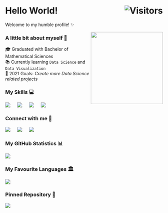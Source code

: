 # Hello World! <img align="right" alt="Visitors" src="https://visitor-badge.laobi.icu/badge?page_id=shafiqdeb.shafiqdeb"/>

Welcome to my humble profile! ✨ <br>

<img align='right' src="https://media.giphy.com/media/M9gbBd9nbDrOTu1Mqx/giphy.gif" width="230">

### A little bit about myself 👤
🎓 Graduated with Bachelor of Mathematical Sciences <br>
📚 Currently learning `Data Science` and `Data Visualization` <br>
📝 2021 Goals: *Create more Data Science related projects* <br>

### My Skills 💻

[![](https://img.shields.io/badge/Python-3776AB?style=for-the-badge&logo=python&logoColor=white)](#) &emsp;
[![](https://img.shields.io/badge/Pandas-3e5e78?style=for-the-badge&logo=pandas&logoColor=white)](#) &emsp;
[![](https://img.shields.io/badge/numpy-695170?style=for-the-badge&logo=numpy&logoColor=white)](#) &emsp;
[![](https://img.shields.io/badge/ScikitLearn-389cc7?style=for-the-badge&logo=scikit-learn&logoColor=white)](#) &emsp;

### Connect with me 👥

[![](https://img.shields.io/badge/LinkedIn-0077B5?style=for-the-badge&logo=linkedin&logoColor=white)](https://www.linkedin.com/in/shafiqdebayan/) &emsp;
[![](https://img.shields.io/badge/Kaggle-00599C?style=for-the-badge&logo=kaggle&logoColor=white)](https://www.kaggle.com/pikdeb/) &emsp;
[![](https://img.shields.io/badge/Gmail-D14836?style=for-the-badge&logo=gmail&logoColor=white)](mailto:shafiqdebayan@gmail.com) &emsp;

### My GitHub Statistics 📊

![](https://github-readme-stats.vercel.app/api?username=shafiqdeb&show_icons=true&theme=dark&count_private=true&icon_color=439975&text_color=6e6e6e&hide_border=True&hide_title=True)

### My Favourite Languages 🏛

[![](https://github-readme-stats.vercel.app/api/top-langs/?username=shafiqdeb&theme=dark&layout=compact&hide_border=True&hide_title=True)](https://github.com/shafiqdeb/github-readme-stats)

### Pinned Repository 📌

[![](https://github-readme-stats.vercel.app/api/pin/?username=shafiqdeb&repo=Business-Analytic-Project&theme=dark&hide_border=True)](https://github.com/shafiqdeb/Business-Analytic-Project)
